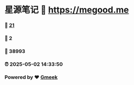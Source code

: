 # 星源笔记 :link: https://megood.me 
### :page_facing_up: [21](https://megood.me/tag.html) 
### :speech_balloon: 2 
### :hibiscus: 38993 
### :alarm_clock: 2025-05-02 14:33:50 
### Powered by :heart: [Gmeek](https://github.com/Meekdai/Gmeek)
